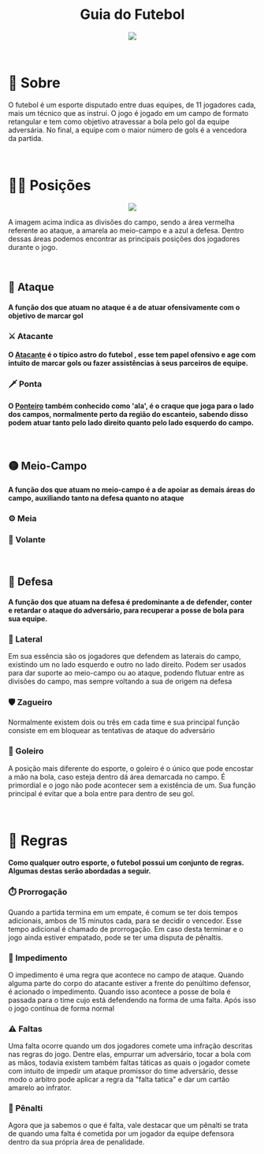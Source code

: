<h1 align = "center"> Guia do Futebol</h1>

<p align = "center"><img src = "https://i.imgur.com/z8QoPiT.jpg"></p>

<br>

# 🤔 Sobre

O futebol é um esporte disputado entre duas equipes, de 11 jogadores cada, mais um técnico que as instrui. O jogo é jogado em um campo de formato retangular e tem como objetivo atravessar a bola pelo gol da equipe adversária. No final, a equipe com o maior número de gols é a vencedora da partida.

<br>

# 🏃‍♂️ Posições

<p align = "center"> <img src = "https://ik.imagekit.io/tomlavez/setores-transformed.jpeg?updatedAt=1704852698620"> <p>

A imagem acima indica as divisões do campo, sendo a área vermelha referente ao ataque, a amarela ao meio-campo e a azul a defesa. Dentro dessas áreas podemos encontrar as principais posições dos jogadores durante o jogo.

<br>

## 🔴 Ataque

#### A função dos que atuam no ataque é a de atuar ofensivamente com o objetivo de marcar gol

### ⚔️ Atacante
#### O [Atacante](https://pt.wikipedia.org/wiki/Atacante_(futebol)) é o típico astro do futebol , esse tem papel ofensivo e age com intuito de marcar gols ou fazer assistências à seus parceiros de equipe. 
### 🗡️ Ponta
#### O [Ponteiro](https://pt.wikipedia.org/wiki/Ponteiro_(futebol)) também conhecido como 'ala', é o craque que joga para o lado dos campos, normalmente perto da região do escanteio, sabendo disso podem atuar tanto pelo lado direito quanto pelo lado esquerdo do campo. 
<br>

## 🟡 Meio-Campo

#### A função dos que atuam no meio-campo é a de apoiar as demais áreas do campo, auxiliando tanto na defesa quanto no ataque

### ⚙️ Meia

### 🔗 Volante

<br>

## 🔵 Defesa

#### A função dos que atuam na defesa é predominante a de defender, conter e retardar o ataque do adversário, para recuperar a posse de bola para sua equipe.

### 💨 Lateral

Em sua essência são os jogadores que defendem as laterais do campo, existindo um no lado esquerdo e outro no lado direito. Podem ser usados para dar suporte ao meio-campo ou ao ataque, podendo flutuar entre as divisões do campo, mas sempre voltando a sua de origem na defesa

### 🛡️ Zagueiro

Normalmente existem dois ou três em cada time e sua principal função consiste em em bloquear as tentativas de ataque do adversário

### 🧤 Goleiro

A posição mais diferente do esporte, o goleiro é o único que pode encostar a mão na bola, caso esteja dentro dá área demarcada no campo. É primordial e o jogo não pode acontecer sem a existência de um. Sua função principal é evitar que a bola entre para dentro de seu gol.

<br>

# 📖 Regras

#### Como qualquer outro esporte, o futebol possui um conjunto de regras. Algumas destas serão abordadas a seguir.

### ⏱️ Prorrogação

Quando a partida termina em um empate, é comum se ter dois tempos adicionais, ambos de 15 minutos cada, para se decidir o vencedor. Esse tempo adicional é chamado de prorrogação. Em caso desta terminar e o jogo ainda estiver empatado, pode se ter uma disputa de pênaltis.

### 🚩 Impedimento

 O impedimento é uma regra que acontece no campo de ataque. Quando alguma parte do corpo do atacante estiver a frente do penúltimo defensor, é acionado o impedimento. Quando isso acontece a posse de bola é passada para o time cujo está defendendo na forma de uma falta. Após isso o jogo contínua de forma normal


### ⚠️ Faltas

Uma falta ocorre quando um dos jogadores comete uma infração descritas nas regras do jogo. Dentre elas, empurrar um adversário, tocar a bola com as mãos, todavia existem também faltas táticas as quais o jogador comete com intuito de impedir um ataque promissor do time adversário, desse modo o arbitro pode aplicar a regra da "falta tatica" e dar um cartão amarelo ao infrator.

### 🧤 Pênalti

Agora que ja sabemos o que é falta, vale destacar que um pênalti se trata de quando uma falta é cometida por um jogador da equipe defensora dentro da sua própria área de penalidade.




